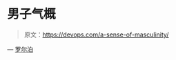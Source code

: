 # 男子气概

> 原文：<https://devops.com/a-sense-of-masculinity/>

— [罗尔泊](https://devops.com/author/breselman/)